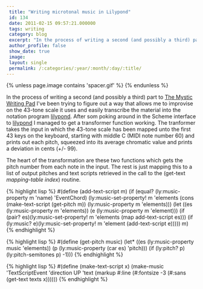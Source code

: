 ```yaml
---
 title: "Writing microtonal music in Lilypond"
 id: 134
 date: 2011-02-15 09:57:21.000000
 tags: writing
 category: blog
 excerpt: "In the process of writing a second (and possibly a third) part to The Mystic Writing Pad I've been trying to figure out a way that allows me to improvise on the 43-tone scale it uses and easily transc..."
 author_profile: false
 show_date: true
 image: 
 layout: single
 permalink: /:categories/:year/:month/:day/:title/
---
```

{% unless page.image contains 'spacer.gif' %}
{% endunless %}

In the process of writing a second (and possibly a third) part to <a href="http://www.henrikfrisk.com/index.jsp?metaId=music&id=comp&field=id&query=12&show=1#12">The Mystic Writing Pad</a> I've been trying to figure out a way that allows me to improvise on the 43-tone scale it uses and easily transcribe the material into the notation program <a href="http://lilypond.org/">lilypond</a>. After som poking around in the Scheme interface to <a href="http://lilypond.org/">lilypond</a> I managed to get a transformer function working. The tranformer takes the input in which the 43-tone scale has been mapped unto the first 43 keys on the keyboard, starting with middle C (MIDI note number 60) and prints out each pitch, squeezed into its average chromatic value and prints a deviation in cents (+/- 99).

The heart of the transformation are these two functions which gets the pitch number from each note in the input. The rest is just mapping this to a list of output pitches and text scripts retrieved in the call to the (get-text <em>mapping-table index</em>) routine.

{% highlight lisp %}
#(define (add-text-script m)
 (if (equal? (ly:music-property m 'name) 'EventChord)
    (ly:music-set-property! m 'elements
          (cons (make-text-script (get-pitch m))
                (ly:music-property m 'elements)))
    (let ((es (ly:music-property m 'elements))
           (e (ly:music-property m 'element)))
      (if (pair? es)(ly:music-set-property! m 'elements
         (map add-text-script es)))
      (if (ly:music? e)(ly:music-set-property! m 'element
                                               (add-text-script e)))))
m)
{% endhighlight %}

{% highlight lisp %}
#(define (get-pitch music)
  (let* ((es (ly:music-property music 'elements))
         (p  (ly:music-property (car es) 'pitch)))
   (if (ly:pitch? p)(ly:pitch-semitones p) -1)))
{% endhighlight %}

{% highlight lisp %}
#(define (make-text-script x) 
(make-music 'TextScriptEvent
            'direction UP
            'text (markup #:line 
                          (#:fontsize -3
                                      (#:sans (get-text texts x))))))
{% endhighlight %}
